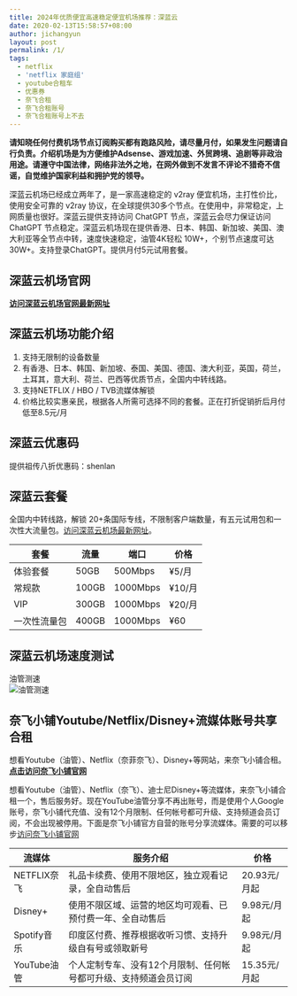 ```yaml
---
title: 2024年优质便宜高速稳定便宜机场推荐：深蓝云
date: 2020-02-13T15:58:57+08:00
author: jichangyun
layout: post
permalink: /1/
tags:
  - netflix
  - 'netflix 家庭组'
  - youtube合租车
  - 优惠券
  - 奈飞合租
  - 奈飞合租账号
  - 奈飞合租账号上不去
---
```

**请知晓任何付费机场节点订阅购买都有跑路风险，请尽量月付，如果发生问题请自行负责。介绍机场是为方便维护Adsense、游戏加速、外贸跨境、追剧等非政治用途。请遵守中国法律，网络非法外之地，在网外做到不发言不评论不猎奇不信谣，自觉维护国家利益和拥护党的领导。**

深蓝云机场已经成立两年了，是一家高速稳定的 v2ray 便宜机场，主打性价比，使用安全可靠的 v2ray 协议，在全球提供30多个节点。在使用中，非常稳定，上网质量也很好。深蓝云提供支持访问 ChatGPT 节点，深蓝云会尽力保证访问 ChatGPT 节点稳定。深蓝云机场现在提供香港、日本、韩国、新加坡、美国、澳大利亚等全节点中转，速度快速稳定，油管4K轻松 10W+，个别节点速度可达30W+。支持登录ChatGPT。提供月付5元试用套餐。

## 深蓝云机场官网

[**访问深蓝云机场官网最新网址**](https://affvps.com/shenlanyun)

## 深蓝云机场功能介绍

1. 支持无限制的设备数量
2. 有香港、日本、韩国、新加坡、泰国、美国、德国、澳大利亚，英国，荷兰，土耳其，意大利、荷兰、巴西等优质节点，全国内中转线路。
3. 支持NETFLIX / HBO / TVB流媒体解锁
4. 价格比较实惠亲民，根据各人所需可选择不同的套餐。正在打折促销折后月付低至8.5元/月

## 深蓝云优惠码

提供祖传八折优惠码：shenlan

## 深蓝云套餐

全国内中转线路，解锁 20+条国际专线，不限制客户端数量，有五元试用包和一次性大流量包。[访问深蓝云机场最新网址](https://affvps.com/shenlanyun)。

| 套餐       | 流量   | 端口     | 价格  |
|------------|--------|----------|-------|
| 体验套餐   | 50GB   | 500Mbps  | ¥5/月 |
| 常规款     | 100GB  | 1000Mbps | ¥10/月 |
| VIP        | 300GB  | 1000Mbps | ¥20/月 |
| 一次性流量包 | 400GB  | 1000Mbps | ¥60   |

## 深蓝云机场速度测试

油管测速  
![油管测速](https://affvps.com/wp-content/uploads/2020/02/1724411712-a8d4cc82-a2b4-40e0-964b-cfa20db76497.png)

## 奈飞小铺Youtube/Netflix/Disney+流媒体账号共享合租

想看Youtube（油管）、Netflix（奈菲奈飞）、Disney+等网站，来奈飞小铺合租。 **[点击访问奈飞小铺官网](https://affvps.com/naifeixiaopu)**

想看Youtube（油管）、Netflix（奈飞）、迪士尼Disney+等流媒体，来奈飞小铺合租一个，售后服务好。现在YouTube油管分享不再出账号，而是使用个人Google账号，奈飞小铺代充值、没有12个月限制、任何帐号都可升级、支持频道会员订阅，不会出现被停用。下面是奈飞小铺官方自营的账号分享流媒体。需要的可以移步[访问奈飞小铺官网](https://affvps.com/naifeixiaopu)

| **流媒体**   | **服务介绍**                                        | **价格** |
|--------------|-----------------------------------------------------|----------|
| NETFLIX奈飞  | 礼品卡续费、使用不限地区，独立观看记录，全自动售后 | 20.93元/月起 |
| Disney+      | 使用不限区域、运营的地区均可观看、已预付费一年、全自动售后 | 9.98元/月起 |
| Spotify音乐  | 印度区付费、推荐根据收听习惯、支持升级自有号或领取新号 | 9.98元/月起 |
| YouTube油管  | 个人定制专车、没有12个月限制、任何帐号都可升级、支持频道会员订阅 | 15.35元/月起 |
